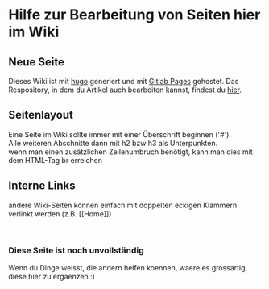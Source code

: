 # Hilfe zur Bearbeitung von Seiten hier im Wiki


## Neue Seite
Dieses Wiki ist mit [hugo](https://gohugo.io/) generiert und mit [Gitlab Pages](https://docs.gitlab.com/ee/user/project/pages/) gehostet.
Das Respository, in dem du Artikel auch bearbeiten kannst, findest du [hier](https://gitlab.com/freifunk-luebeck/ffhl-wiki).

## Seitenlayout
Eine Seite im Wiki sollte immer mit einer Überschrift beginnen ('#').<br>
Alle weiteren Abschnitte dann mit h2 bzw h3 als Unterpunkten.<br>
wenn man einen zusätzlichen Zeilenumbruch benötigt, kann man dies mit dem HTML-Tag br erreichen

## Interne Links
andere Wiki-Seiten können einfach mit doppelten eckigen Klammern verlinkt werden (z.B. [[Home]])


<br>

### Diese Seite ist noch unvollständig
Wenn du Dinge weisst, die andern helfen koennen, waere es grossartig, diese hier zu ergaenzen :)
